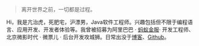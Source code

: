 > 离开世界之前，一切都是过程。

Hi，我是亢治虎，死肥宅，沪漂男，Java软件工程师。兴趣包括但不限于编程语言、应用开发、开发者体验等。我曾被招募为阿里巴巴 · [蚂蚁金服](https://open.alipay.com/platform/home.htm)· 开发工程师、北京微影时代 · 微票儿 · 后台开发攻城狮。日常出没于[博客](https://kangzhihu.github.io/)、[Github](https://github.com/kangzhihu)。
